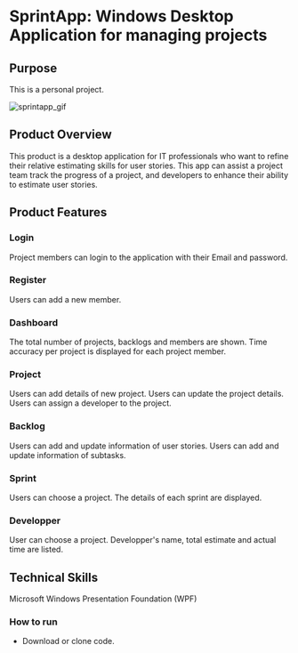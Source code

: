 # SprintApp: Windows Desktop Application for managing projects

## Purpose

This is a personal project.

![sprintapp_gif](sprintapp-video.gif)

## Product Overview

This product is a desktop application for IT professionals who want to refine their relative estimating skills for user stories. This app can assist a project team track the progress of a project, and developers to enhance their ability to estimate user stories.

## Product Features

### Login

Project members can login to the application with their Email and password.

### Register

Users can add a new member.

### Dashboard

The total number of projects, backlogs and members are shown.
Time accuracy per project is displayed for each project member.

### Project

Users can add details of new project.
Users can update the project details.
Users can assign a developer to the project.

### Backlog

Users can add and update information of user stories.
Users can add and update information of subtasks.

### Sprint

Users can choose a project.
The details of each sprint are displayed.

### Developper

User can choose a project.
Developper's name, total estimate and actual time are listed.

## Technical Skills

Microsoft Windows Presentation Foundation (WPF)

### How to run

- Download or clone code.
